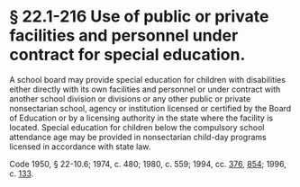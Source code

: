 # § 22.1-216 Use of public or private facilities and personnel under contract for special education.

<p>A school board may provide special education for children with disabilities either directly with its own facilities and personnel or under contract with another school division or divisions or any other public or private nonsectarian school, agency or institution licensed or certified by the Board of Education or by a licensing authority in the state where the facility is located. Special education for children below the compulsory school attendance age may be provided in nonsectarian child-day programs licensed in accordance with state law.</p><p>Code 1950, § 22-10.6; 1974, c. 480; 1980, c. 559; 1994, cc. <a href='http://lis.virginia.gov/cgi-bin/legp604.exe?941+ful+CHAP0376'>376</a>, <a href='http://lis.virginia.gov/cgi-bin/legp604.exe?941+ful+CHAP0854'>854</a>; 1996, c. <a href='http://lis.virginia.gov/cgi-bin/legp604.exe?961+ful+CHAP0133'>133</a>.</p>